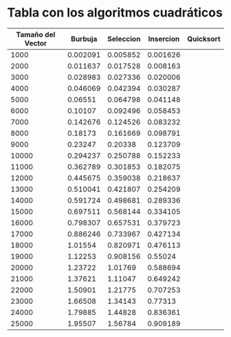 # Tabla con los algoritmos cuadráticos

| Tamaño del Vector | Burbuja | Seleccion | Insercion | Quicksort |
|-------------------|---------|-----------|-----------|-----------|
|1000|0.002091|0.005852|0.001626|
|2000|0.011637|0.017528|0.008163|
|3000|0.028983|0.027336|0.020006|
|4000|0.046069|0.042394|0.030287|
|5000|0.06551|0.064798|0.041148|
|6000|0.10107|0.092496|0.058453|
|7000|0.142676|0.124526|0.083232|
|8000|0.18173|0.161669|0.098791|
|9000|0.23247|0.20338|0.123709|
|10000|0.294237|0.250788|0.152233|
|11000|0.362789|0.301853|0.182075|
|12000|0.445675|0.359038|0.218637|
|13000|0.510041|0.421807|0.254209|
|14000|0.591724|0.498681|0.289336|
|15000|0.697511|0.568144|0.334105|
|16000|0.798307|0.657531|0.379723|
|17000|0.886246|0.733967|0.427134|
|18000|1.01554|0.820971|0.476113|
|19000|1.12253|0.908156|0.55024|
|20000|1.23722|1.01769|0.588694|
|21000|1.37621|1.11047|0.649242|
|22000|1.50901|1.21775|0.707253|
|23000|1.66508|1.34143|0.77313|
|24000|1.79885|1.44828|0.836361|
|25000|1.95507|1.56784|0.909189|
